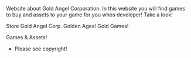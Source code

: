 Website about Gold Angel Corporation. In this website you will find games to buy and assets to your game for you whos developer! Take a look!

Store Gold Angel Corp. Golden Ages! Gold Games!

Games & Assets!
*  Please see copyright!
